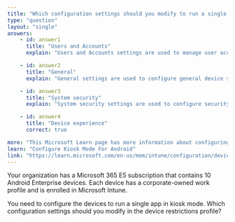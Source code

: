 ```yaml
---
title: "Which configuration settings should you modify to run a single app in kiosk mode?"
type: "question"
layout: "single"
answers:
    - id: answer1
      title: "Users and Accounts"
      explain: "Users and Accounts settings are used to manage user accounts and restrictions, but they are not used to configure kiosk mode."

    - id: answer2
      title: "General"
      explain: "General settings are used to configure general device settings, but they are not used to configure kiosk mode."

    - id: answer3
      title: "System security"
      explain: "System security settings are used to configure security-related settings, but they are not used to configure kiosk mode."

    - id: answer4
      title: "Device experience"
      correct: true

more: "This Microsoft Learn page has more information about configuring kiosk mode in Intune for Android devices."
learn: "Configure Kiosk Mode For Android"
link: "https://learn.microsoft.com/en-us/mem/intune/configuration/device-restrictions-android-for-work"
---
```

Your organization has a Microsoft 365 E5 subscription that contains 10 Android Enterprise devices. Each device has a corporate-owned work profile and is enrolled in Microsoft Intune.

You need to configure the devices to run a single app in kiosk mode. Which configuration settings should you modify in the device restrictions profile?